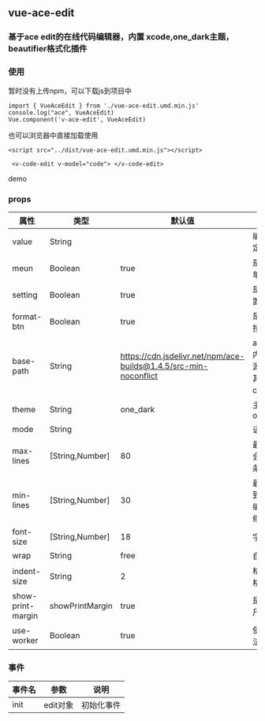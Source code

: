 ## vue-ace-edit

### 基于ace edit的在线代码编辑器，内置 xcode,one_dark主题，beautifier格式化插件

### 使用

暂时没有上传npm，可以下载js到项目中

```
import { VueAceEdit } from './vue-ace-edit.umd.min.js'
console.log("ace", VueAceEdit)
Vue.component('v-ace-edit', VueAceEdit)
```
也可以浏览器中直接加载使用

```
<script src="../dist/vue-ace-edit.umd.min.js"></script>

 <v-code-edit v-model="code"> </v-code-edit>

```

demo

### props

| 属性 | 类型   | 默认值 | 描述 |
| ----- | --------- | ----------- | ------- |
| value | String |  | 编辑器默认值 绑定 v-model|
| meun | Boolean | true | 是否显示顶上菜单 |
| setting  | Boolean |true| 是否显示主题设置 |
| format-btn | Boolean | true| 是否显示格式化按钮 |
| base-path  | String     | https://cdn.jsdelivr.net/npm/ace-builds@1.4.5/src-min-noconflict|ace资源位置，内置了js的资源，如果选择了其他语言需要从cdn库加载
| theme | String | one_dark | 主题风格，内置one_dark,xcode |
| mode  | String |   | 语言模式 |
| max-lines | [String,Number] | 80 | 最大行数，超过会自动出现滚动条 |
| min-lines  | [String,Number]     | 30 | 最小行数，还未到最大行数时，编辑器会自动伸缩大小|
| font-size | [String,Number] | 18  | 字体大小 |
| wrap  | String | free  | 自动换行 |
| indent-size | String| 2 | 格式化缩进2空格 |
| show-print-margin  | showPrintMargin | true | 是否显示代码标尺(中间竖线) |
| use-worker  | Boolean | true | 使用worker,语法检查使用的 |

### 事件

| 事件名 | 参数 | 说明|
| ----- | --------- | ----------- |
| init | edit对象 | 初始化事件 |
